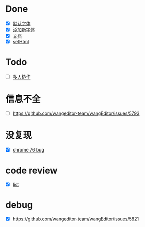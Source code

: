 # Done
- [x] [默认字体](https://github.com/wangeditor-team/wangEditor/issues/5796)
- [x] [添加新字体](https://github.com/wangeditor-team/wangEditor/issues/5797)
- [x] [文档](https://github.com/wangeditor-team/wangEditor/issues/5794)
- [x] [setHtml](https://github.com/wangeditor-team/wangEditor/issues/5771)
# Todo
- [ ] [多人协作](https://github.com/wangeditor-team/wangEditor/issues/5775)

# 信息不全
- [ ] https://github.com/wangeditor-team/wangEditor/issues/5793
# 没复现
- [x] [chrome 76 bug]([https://github.com/wangeditor-team/wangEditor/issues/5762](https://github.com/wangeditor-team/wangEditor/issues/5762))

# code review
- [x] [list](https://github.com/wangeditor-team/wangEditor/pull/5798/files#submit-review)

# debug
- [x] https://github.com/wangeditor-team/wangEditor/issues/5821


